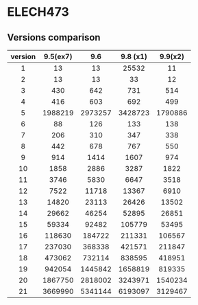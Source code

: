 # ELECH473

## Versions comparison
| version | 9.5(ex7) |   9.6   | 9.8 (x1) | 9.9(x2) |
|:-------:|:--------:|:-------:|:--------:|:-------:|
|    1    |    13    |    13   |   25532  |    11   |
|    2    |    13    |    13   |    33    |    12   |
|    3    |    430   |   642   |    731   |   514   |
|    4    |    416   |   603   |    692   |   499   |
|    5    |  1988219 | 2973257 |  3428723 | 1790886 |
|    6    |    88    |   126   |    133   |   138   |
|    7    |    206   |   310   |    347   |   338   |
|    8    |    442   |   678   |    767   |   550   |
|    9    |    914   |   1414  |   1607   |   974   |
|    10   |   1858   |   2886  |   3287   |   1822  |
|    11   |   3746   |   5830  |   6647   |   3518  |
|    12   |   7522   |  11718  |   13367  |   6910  |
|    13   |   14820  |  23113  |   26426  |  13502  |
|    14   |   29662  |  46254  |   52895  |  26851  |
|    15   |   59334  |  92482  |  105779  |  53495  |
|    16   |  118630  |  184722 |  211331  |  106567 |
|    17   |  237030  |  368338 |  421571  |  211847 |
|    18   |  473062  |  732114 |  838595  |  418951 |
|    19   |  942054  | 1445842 |  1658819 |  819335 |
|    20   |  1867750 | 2818002 |  3243971 | 1540234 |
|    21   |  3669990 | 5341144 |  6193097 | 3129467 |
